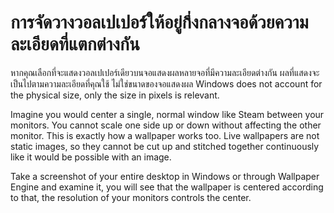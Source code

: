 # การจัดวางวอลเปเปอร์ให้อยู่กึ่งกลางจอด้วยความละเอียดที่แตกต่างกัน

หากคุณเลือกที่จะแสดงวอลเปเปอร์เดียวบนจอแสดงผลหลายจอที่มีความละเอียดต่างกัน ผลที่แสดงจะเป็นไปตามความละเอียดที่คุณใช้ ไม่ใช่ขนาดของจอแสดงผล Windows does not account for the physical size, only the size in pixels is relevant.

Imagine you would center a single, normal window like Steam between your monitors. You cannot scale one side up or down without affecting the other monitor. This is exactly how a wallpaper works too. Live wallpapers are not static images, so they cannot be cut up and stitched together continuously like it would be possible with an image.

Take a screenshot of your entire desktop in Windows or through Wallpaper Engine and examine it, you will see that the wallpaper is centered according to that, the resolution of your monitors controls the center. 